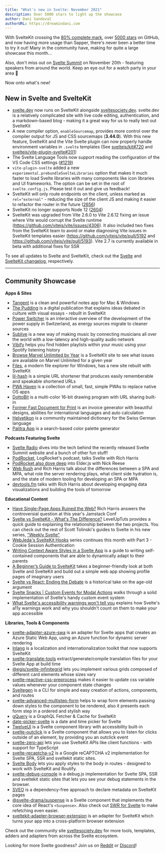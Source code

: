 ```yaml
---
title: "What's new in Svelte: November 2021"
description: Over 5000 stars to light up the showcase
author: Dani Sandoval
authorURL: https://dreamindani.com
---
```


With SvelteKit crossing the [80% complete mark](https://github.com/sveltejs/kit/milestone/2), over [5000 stars](https://github.com/sveltejs/kit) on GitHub, and now having more usage than Sapper, there's never been a better time to try it out! Many in the community have, making for quite a large showcase this month...

Also, don't miss out on [Svelte Summit](https://sveltesummit.com/) on November 20th - featuring speakers from around the world. Keep an eye out for a watch party in your area 👀

Now onto what's new!

## New in Svelte and SvelteKit

- [svelte.dev](https://svelte.dev/) now runs on SvelteKit alongside [sveltesociety.dev](https://sveltesociety.dev). svelte.dev is a relatively complicated site with live code editing, authentication, and a markdown-based blog - making it a great way for us to really test out SvelteKit
- A new compiler option, `enableSourcemap`, provides more control over the compiler output for JS and CSS sourcemaps (**3.44.0**). With this new feature, SvelteKit and the Vite Svelte plugin can now properly handle environment variables in `.svelte` templates (See [sveltejs/kit#720](https://github.com/sveltejs/kit/issues/720) and [sveltejs/vite-plugin-svelte#201](https://github.com/sveltejs/vite-plugin-svelte/pull/201))
- The Svelte Language Tools now support reading the configuration of the VS Code CSS settings ([#1219](https://github.com/sveltejs/language-tools/issues/1219))
- `vite-plugin-svelte` added a new `experimental.prebundleSvelteLibraries` option that makes it much faster to load Svelte libraries with many components like icon libraries and UI frameworks. The option can be set in the root of `svelte.config.js`. Please test it out and give us feedback!
- SvelteKit will only route endpoints on the client, unless marked as `rel="external"` - reducing the size of the client JS and making it easier to refactor the router in the future ([2656](https://github.com/sveltejs/kit/pull/2656))
- SvelteKit no longer supports Node 12 ([2604](https://github.com/sveltejs/kit/pull/2604))
- SvelteKit was upgraded from Vite 2.6.0 to Vite 2.6.12 fixing an issue where Vite would corrupt the Svelte runtime (https://github.com/vitejs/vite/issues/4306). It also included two fixes from the SvelteKit team to avoid or make diagnosing Vite issues in SvelteKit templates easier (https://github.com/vitejs/vite/pull/5192 and https://github.com/vitejs/vite/pull/5193). Vite 2.7 is currently available in beta with additional fixes for SSR

To see all updates to Svelte and SvelteKit, check out the [Svelte](https://github.com/sveltejs/svelte/blob/master/CHANGELOG.md) and [SvelteKit changelog](https://github.com/sveltejs/kit/blob/master/packages/kit/CHANGELOG.md), respectively.

---

## Community Showcase

**Apps & Sites**

- [Tangent](http://tangentnotes.com/) is a clean and powerful notes app for Mac & Windows
- [The Pudding](https://pudding.cool/) is a digital publication that explains ideas debated in culture with visual essays - rebuilt in SvelteKit
- [Power Switcher](https://powerswitcher.axpo.com/) is an interactive overview of the development of the power supply in Switzerland, as energy sources migrate to cleaner sources
- [Sublive](https://sub.live/) is a new way of making music by connecting musicians all over the world with a low-latency and high-quality audio network
- [Vibify](https://www.vibify.me/) helps you find hidden playlists within your music using your Spotify listening history
- [Browse Marvel Unlimited by Year](https://marvel.geoffrich.net/) is a SvelteKit site to see what issues are available on Marvel Unlimited for a given year
- [Files](https://files.community/), a modern file explorer for Windows, has a new site rebuilt with SvelteKit
- [lil-hash](https://github.com/jackbow/lil-hash) is a simple URL shortener that produces easily rememberable and speakable shortened URLs
- [PWA Haven](https://github.com/ThaUnknown/pwa-haven) is a collection of small, fast, simple PWAs to replace native OS apps
- [DottoBit](https://dottobit.com/) is a multi-color 16-bit drawing program with URL sharing built-in
- [Former Fast Document for Print](https://github.com/zummon/former) is an invoice generator with beautiful designs, abilities for international languages and auto calculation
- [Helvetikon](https://github.com/noahsalvi/helvetikon) is a community maintained dictionary for the Swiss German language
- [Palitra App](https://palitra.app/) is a search-based color palette generator

**Podcasts Featuring Svelte**

- [Svelte Radio](https://www.svelteradio.com/episodes/svelte-summit-is-coming-up-and-svelte-is-growing) dives into the tech behind the recently released Svelte Summit website and a bunch of other fun stuff!
- [PodRocket](https://podrocket.logrocket.com/rich-harris), LogRocket's podcast, talks Svelte with Rich Harris
- [PodRocket also dove deep](https://podrocket.logrocket.com/elderjs) into Elder.js with Nick Reese
- [Web Rush](https://webrush.io/episodes/episode-153-single-page-application-vs-multi-page-application-with-rich-harris) and Rich Harris talk about the differences between a SPA and MPA, what role the server rendering plays, what client side hydration is, and the state of modern tooling for developing an SPA or MPA
- [devtools.fm](https://devtools.fm/episode/15) talks with Rich Harris about developing engaging data visualizations and building the tools of tomorrow

**Educational Content**

- [Have Single-Page Apps Ruined the Web?](https://www.youtube.com/watch?v=860d8usGC0o) Rich Harris answers the controversial question at this year's Jamstack Conf
- [Svelte vs SvelteKit - What's The Difference?](https://www.youtube.com/watch?v=IKhtnhQKjxQ) LevelUpTuts provides a quick guide to explaining the relationship between the two projects. You can check out the rest of Scott Tolinski's guides to Svelte in his new series, ["Weekly Svelte"](https://www.youtube.com/playlist?list=PLLnpHn493BHF-Onm1MQgKC1psvW-rJuYi)
- [WebJeda's SvelteKit Hooks](https://www.youtube.com/watch?v=RarufLoEL08&list=PLm_Qt4aKpfKgzcTiMT2cgWGBDBIPK06DQ) series continues this month with Part 3 - Cookie Session Authentication
- [Writing Context Aware Styles in a Svelte App](https://www.ryanfiller.com/blog/tips/svelte-contex-aware-styles) is a guide to writing self-contained components that are able to dynamically adapt to their parents
- [A Beginner’s Guide to SvelteKit](https://www.sitepoint.com/a-beginners-guide-to-sveltekit/) takes a beginner-friendly look at both Svelte and SvelteKit and build out a simple web app showing profile pages of imaginary users
- [Svelte vs React: Ending the Debate](https://massivepixel.io/blog/svelte-vs-react/) is a historical take on the age-old argument
- [Svelte Snacks | Custom Events for Modal Actions](https://jeremydayslice.hashnode.dev/svelte-snacks-or-custom-events-for-modal-actions) walks through a solid implementation of Svelte's handy custom event system
- [What Svelte's accessibility warnings won't tell you](https://geoffrich.net/posts/svelte-a11y-limits/) explains how Svelte's a11y warnings work and why you shouldn't count on them to make your app accessible

**Libraries, Tools & Components**

- [svelte-adapter-azure-swa](https://github.com/geoffrich/svelte-adapter-azure-swa) is an adapter for Svelte apps that creates an Azure Static Web App, using an Azure function for dynamic server rendering
- [Inlang](https://docs.inlang.dev/getting-started/svelte-kit) is a localization and internationalization toolkit that now supports SvelteKit
- [svelte-translate-tools](https://github.com/noelmugnier/svelte-translate-tools) extract/generate/compile translation files for your Svelte App at build time
- [@egjs/svelte-infinitegrid](https://github.com/naver/egjs-infinitegrid/tree/master/packages/svelte-infinitegrid) lets you implement various grids composed of different card elements whose sizes vary
- [svelte-reactive-css-preprocess](https://github.com/srmullen/svelte-reactive-css-preprocess) makes it easier to update css variable values whenever your component state changes
- [Sveltegen](https://github.com/snuffyDev/sveltegen) is a CLI for simple and easy creation of actions, components, and routes
- [svelte-advanced-multistep-form](https://www.npmjs.com/package/svelte-advanced-multistep-form) helps to wrap form elements passing down styles to the component to be rendered, also it presents each form step in a ordered and stylish way
- [gQuery](https://github.com/leveluptuts/gQuery) is a GraphQL Fetcher & Cache for SvelteKit
- [date-picker-svelte](https://github.com/probablykasper/date-picker-svelte) is a date and time picker for Svelte
- [TwelveUI](https://twelveui.readme.io/reference/what-is-twelveui) is a Svelte component library with accessibility built-in
- [svelte-outclick](https://github.com/babakfp/svelte-outclick/) is a Svelte component that allows you to listen for clicks outside of an element, by providing you an outclick event
- [svelte-zero-api](https://github.com/ymzuiku/svelte-zero-api) lets you use SvelteKit APIs like client functions - with support for TypeScript
- [svelte-recaptcha-v2](https://github.com/basaran/svelte-recaptcha-v2) is a Google reCAPTCHA v2 implementation for Svelte SPA, SSR and sveltekit static sites.
- [Svelte Body](https://github.com/ghostdevv/svelte-body) lets you apply styles to the body in routes - designed to work with SvelteKit and Routify.
- [svelte-debug-console](https://github.com/basaran/svelte-debug-console) is a debug.js implementation for Svelte SPA, SSR and sveltekit static sites that lets you see your debug statements in the browser.
- [SVEO](https://github.com/didier/sveo) is a dependency-free approach to declare metadata on SvelteKit pages
- [@svelte-drama/suspense](https://www.npmjs.com/package/@svelte-drama/suspense) is a Svelte component that implements the core idea of React's `<Suspense>`. Also check out [SWR for Svelte](https://www.npmjs.com/package/@svelte-drama/swr) to make refetching even easier.
- [sveltekit-adapter-browser-extension](https://github.com/antony/sveltekit-adapter-browser-extension) is an adapter for SvelteKit which turns your app into a cross-platform browser extension

Check out the community site [sveltesociety.dev](https://sveltesociety.dev/templates/) for more tools, templates, adders and adapters from across the Svelte ecosystem.

Looking for more Svelte goodness? Join us on [Reddit](https://www.reddit.com/r/sveltejs/) or [Discord](https://discord.com/invite/yy75DKs)!

